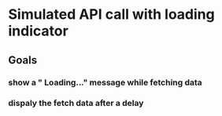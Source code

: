 # Simulated API call with loading indicator

## Goals

### show a " Loading..." message while fetching data

### dispaly the fetch data after a delay